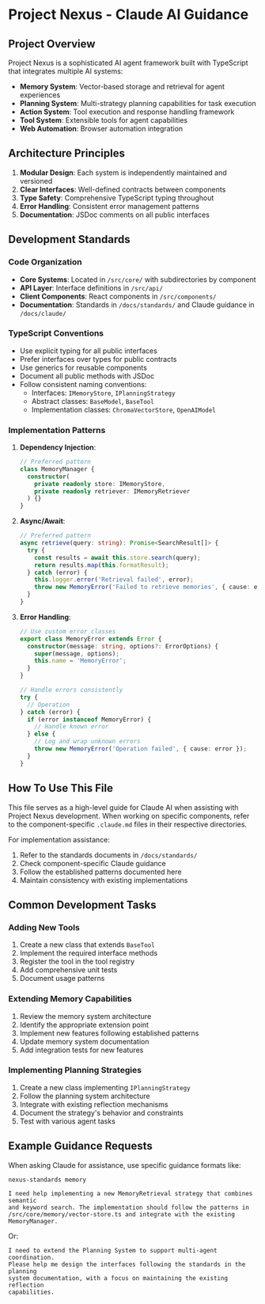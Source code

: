 # Project Nexus - Claude AI Guidance

## Project Overview

Project Nexus is a sophisticated AI agent framework built with TypeScript that integrates multiple AI systems:

- **Memory System**: Vector-based storage and retrieval for agent experiences
- **Planning System**: Multi-strategy planning capabilities for task execution
- **Action System**: Tool execution and response handling framework
- **Tool System**: Extensible tools for agent capabilities
- **Web Automation**: Browser automation integration

## Architecture Principles

1. **Modular Design**: Each system is independently maintained and versioned
2. **Clear Interfaces**: Well-defined contracts between components
3. **Type Safety**: Comprehensive TypeScript typing throughout
4. **Error Handling**: Consistent error management patterns
5. **Documentation**: JSDoc comments on all public interfaces

## Development Standards

### Code Organization

- **Core Systems**: Located in `/src/core/` with subdirectories by component
- **API Layer**: Interface definitions in `/src/api/`
- **Client Components**: React components in `/src/components/`
- **Documentation**: Standards in `/docs/standards/` and Claude guidance in `/docs/claude/`

### TypeScript Conventions

- Use explicit typing for all public interfaces
- Prefer interfaces over types for public contracts
- Use generics for reusable components
- Document all public methods with JSDoc
- Follow consistent naming conventions:
  - Interfaces: `IMemoryStore`, `IPlanningStrategy`
  - Abstract classes: `BaseModel`, `BaseTool`
  - Implementation classes: `ChromaVectorStore`, `OpenAIModel`

### Implementation Patterns

1. **Dependency Injection**:
   ```typescript
   // Preferred pattern
   class MemoryManager {
     constructor(
       private readonly store: IMemoryStore,
       private readonly retriever: IMemoryRetriever
     ) {}
   }
   ```

2. **Async/Await**:
   ```typescript
   // Preferred pattern
   async retrieve(query: string): Promise<SearchResult[]> {
     try {
       const results = await this.store.search(query);
       return results.map(this.formatResult);
     } catch (error) {
       this.logger.error('Retrieval failed', error);
       throw new MemoryError('Failed to retrieve memories', { cause: error });
     }
   }
   ```

3. **Error Handling**:
   ```typescript
   // Use custom error classes
   export class MemoryError extends Error {
     constructor(message: string, options?: ErrorOptions) {
       super(message, options);
       this.name = 'MemoryError';
     }
   }
   
   // Handle errors consistently
   try {
     // Operation
   } catch (error) {
     if (error instanceof MemoryError) {
       // Handle known error
     } else {
       // Log and wrap unknown errors
       throw new MemoryError('Operation failed', { cause: error });
     }
   }
   ```

## How To Use This File

This file serves as a high-level guide for Claude AI when assisting with Project Nexus development. When working on specific components, refer to the component-specific `.claude.md` files in their respective directories.

For implementation assistance:
1. Refer to the standards documents in `/docs/standards/`
2. Check component-specific Claude guidance
3. Follow the established patterns documented here
4. Maintain consistency with existing implementations

## Common Development Tasks

### Adding New Tools

1. Create a new class that extends `BaseTool`
2. Implement the required interface methods
3. Register the tool in the tool registry
4. Add comprehensive unit tests
5. Document usage patterns

### Extending Memory Capabilities

1. Review the memory system architecture
2. Identify the appropriate extension point
3. Implement new features following established patterns
4. Update memory system documentation
5. Add integration tests for new features

### Implementing Planning Strategies

1. Create a new class implementing `IPlanningStrategy`
2. Follow the planning system architecture
3. Integrate with existing reflection mechanisms
4. Document the strategy's behavior and constraints
5. Test with various agent tasks

## Example Guidance Requests

When asking Claude for assistance, use specific guidance formats like:

```
nexus-standards memory

I need help implementing a new MemoryRetrieval strategy that combines semantic 
and keyword search. The implementation should follow the patterns in 
/src/core/memory/vector-store.ts and integrate with the existing MemoryManager.
```

Or:

```
I need to extend the Planning System to support multi-agent coordination. 
Please help me design the interfaces following the standards in the planning 
system documentation, with a focus on maintaining the existing reflection 
capabilities.
```